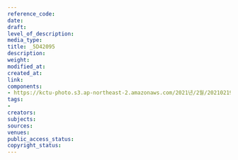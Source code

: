 ```yaml
---
reference_code: 
date: 
draft: 
level_of_description: 
media_type: 
title: _5D42095
description: 
weight: 
modified_at: 
created_at: 
link: 
components:
- https://kctu-photo.s3.ap-northeast-2.amazonaws.com/2021년/2월/20210219_백기완+선생+발인.영결식.하관/송승현/_5D42095.jpg
tags:
- 
creators: 
subjects: 
sources: 
venues: 
public_access_status: 
copyright_status: 
---
```

